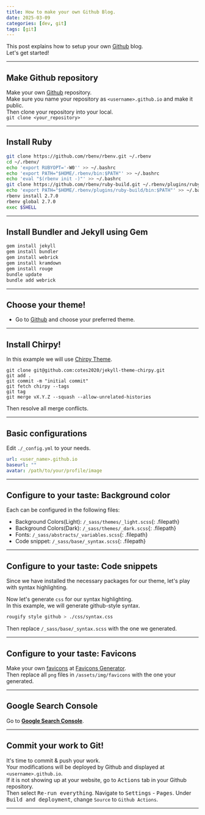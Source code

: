 ```yaml
---
title: How to make your own Github Blog.
date: 2025-03-09
categories: [dev, git]
tags: [git]
---
```


This post explains how to setup your own [Github](https://github.com) blog.  
Let's get started!  

-------------
## Make Github repository
Make your own [Github](https://github.com) repository.  
Make sure you name your repository as `<username>.github.io` and make it public.  
Then clone your repository into your local.  
`git clone <your_repository>`

---------------------
## Install Ruby
```bash
git clone https://github.com/rbenv/rbenv.git ~/.rbenv
cd ~/.rbenv/
echo 'export RUBYOPT='-W0'' >> ~/.bashrc
echo 'export PATH="$HOME/.rbenv/bin:$PATH"' >> ~/.bashrc
echo 'eval "$(rbenv init -)"' >> ~/.bashrc
git clone https://github.com/rbenv/ruby-build.git ~/.rbenv/plugins/ruby-build
echo 'export PATH="$HOME/.rbenv/plugins/ruby-build/bin:$PATH"' >> ~/.bashrc
rbenv install 2.7.0
rbenv global 2.7.0
exec $SHELL
```
---------------------
## Install Bundler and Jekyll using Gem
```bash
gem install jekyll
gem install bundler 
gem install webrick
gem install kramdown
gem install rouge
bundle update
bundle add webrick
```
---------------------

## Choose your theme!
- Go to [Github](https://github.com/topics/jekyll-theme) and choose your preferred theme.

---------------------

## Install Chirpy!
In this example we will use [Chirpy Theme](https://github.com/cotes2020/jekyll-theme-chirp). 

```git
git clone git@github.com:cotes2020/jekyll-theme-chirpy.git
git add .
git commit -m "initial commit"
git fetch chirpy --tags
git tag
git merge vX.Y.Z --squash --allow-unrelated-histories
```
Then resolve all merge conflicts.

---------------------
## Basic configurations
Edit `./_config.yml` to your needs.  
```yml
url: <user_name>.github.io
baseurl: ""
avatar: /path/to/your/profile/image
```
---------------------
## Configure to your taste: Background color
Each can be configured in the following files:
- Background Colors(Light): `/_sass/themes/_light.scss`{: .filepath}
- Background Colors(Dark): `/_sass/themes/_dark.scss`{: .filepath}
- Fonts: `/_sass/abstracts/_variables.scss`{: .filepath}
- Code snippet: `/_sass/base/_syntax.scss`{: .filepath}

---------------------
## Configure to your taste: Code snippets

Since we have installed the necessary packages for our theme, let's play with syntax highlighting.

Now let's generate `css` for our syntax highlighting.  
In this example, we will generate github-style syntax.  
```bash
rougify style github > ./css/syntax.css
```
Then replace `/_sass/base/_syntax.scss` with the one we generated.

---------------------
## Configure to your taste: Favicons
Make your own [favicons](https://www.favicon-generator.org/about/) at [Favicons Generator](https://www.favicon-generator.org/).  
Then replace all `png` files in `/assets/img/favicons` with the one your generated.

---------------------
## Google Search Console
Go to [**Google Search Console**](https://search.google.com/search-console/about).

---------------------
## Commit your work to Git!
It's time to commit & push your work.  
Your modifications will be deployed by Github and displayed at `<username>.github.io`.  
If it is not showing up at your website, go to <kbd>Actions</kbd> tab in your Github repository.  
Then select <kbd>Re-run everything</kbd>.
Navigate to <kbd>Settings</kbd> - <kbd>Pages</kbd>.
Under <kbd>Build and deployment</kbd>, change `Source` to `Github Actions`.


---------------------
